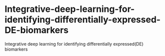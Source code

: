 # Integrative-deep-learning-for-identifying-differentially-expressed-DE-biomarkers
Integrative deep learning for identifying differentially expressed(DE) biomarkers
